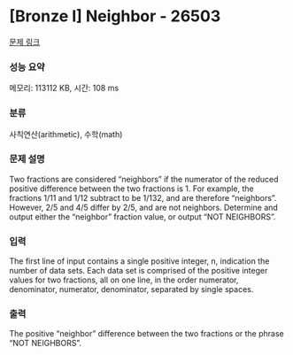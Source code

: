 # [Bronze I] Neighbor - 26503 

[문제 링크](https://www.acmicpc.net/problem/26503) 

### 성능 요약

메모리: 113112 KB, 시간: 108 ms

### 분류

사칙연산(arithmetic), 수학(math)

### 문제 설명

<p>Two fractions are considered “neighbors” if the numerator of the reduced positive difference between the two fractions is 1. For example, the fractions 1/11 and 1/12 subtract to be 1/132, and are therefore “neighbors”. However, 2/5 and 4/5 differ by 2/5, and are not neighbors. Determine and output either the “neighbor” fraction value, or output “NOT NEIGHBORS”.</p>

### 입력 

 <p>The first line of input contains a single positive integer, n, indication the number of data sets. Each data set is comprised of the positive integer values for two fractions, all on one line, in the order numerator, denominator, numerator, denominator, separated by single spaces.</p>

### 출력 

 <p>The positive “neighbor” difference between the two fractions or the phrase “NOT NEIGHBORS”.</p>

